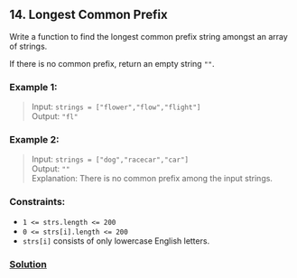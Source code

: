 ## 14. Longest Common Prefix

Write a function to find the longest common prefix string amongst an array of strings.

If there is no common prefix, return an empty string `""`.

### **Example 1:**
> Input: `strings = ["flower","flow","flight"]`  
> Output: `"fl"`

### **Example 2:**
> Input: `strings = ["dog","racecar","car"]`  
> Output: `""`  
> Explanation: There is no common prefix among the input strings.

### **Constraints:**
* `1 <= strs.length <= 200`
* `0 <= strs[i].length <= 200`
* `strs[i]` consists of only lowercase English letters.

### **[Solution](../src/main/java/ru/druzhininyy/leetcode/exercises/algorithms/problem0014/Solution.java)**